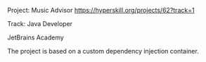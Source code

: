 Project: Music Advisor https://hyperskill.org/projects/62?track=1

Track: Java Developer

JetBrains Academy

The project is based on a custom dependency injection container. 
